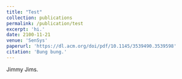 ```yaml
---
title: "Test"
collection: publications
permalink: /publication/test
excerpt: 'hi.'
date: 2100-11-21
venue: 'SenSys'
paperurl: 'https://dl.acm.org/doi/pdf/10.1145/3539490.3539598'
citation: 'Bung bung.'
---
```

Jimmy Jims.
